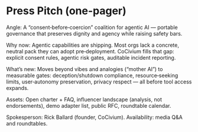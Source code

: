 # Press Pitch (one-pager)

Angle: A “consent‑before‑coercion” coalition for agentic AI — portable governance that preserves dignity and agency while raising safety bars.

Why now: Agentic capabilities are shipping.  Most orgs lack a concrete, neutral pack they can adopt pre‑deployment.  CoCivium fills that gap: explicit consent rules, agentic risk gates, auditable incident reporting.

What’s new: Moves beyond vibes and analogies (“mother AI”) to measurable gates: deception/shutdown compliance, resource‑seeking limits, user‑autonomy preservation, privacy respect — all before tool access expands.

Assets: Open charter + FAQ, influencer landscape (analysis, not endorsements), demo adapter list, public RFC, roundtable calendar.

Spokesperson: Rick Ballard (founder, CoCivium).  Availability: media Q&A and roundtables.

